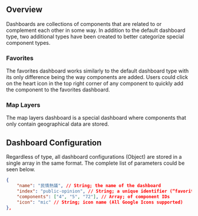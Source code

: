 ## Overview
Dashboards are collections of components that are related to or complement each other in some way. In addition to the default dashboard type, two additional types have been created to better categorize special component types.

### Favorites
The favorites dashboard works similarly to the default dashboard type with its only difference being the way components are added. Users could click on the heart icon in the top right corner of any component to quickly add the component to the favorites dashboard.

### Map Layers
The map layers dashboard is a special dashboard where components that only contain geographical data are stored.

## Dashboard Configuration
Regardless of type, all dashboard configurations (Object) are stored in a single array in the same format. The complete list of parameters could be seen below.

```json
{
    "name": "民情熱議", // String; the name of the dashboard
    "index": "public-opinion", // String; a unique identifier (“favorites” and “map-layers” are reserved)
    "components": ["4", "5", "72"], // Array; of component IDs
    "icon": "mic" // String; icon name (All Google Icons supported)
},
```